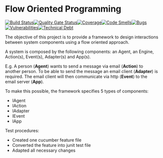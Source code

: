# Flow Oriented Programming

[![Build Status](https://travis-ci.org/rafaelspinto/flow.svg?branch=master)](https://travis-ci.org/rafaelspinto/flow)[![Quality Gate Status](https://sonarcloud.io/api/project_badges/measure?project=rafaelspinto%3Aflow&metric=alert_status)](https://sonarcloud.io/dashboard?id=rafaelspinto%3Aflow)[![Coverage](https://sonarcloud.io/api/project_badges/measure?project=rafaelspinto%3Aflow&metric=coverage)](https://sonarcloud.io/dashboard?id=rafaelspinto%3Aflow)[![Code Smells](https://sonarcloud.io/api/project_badges/measure?project=rafaelspinto%3Aflow&metric=code_smells)](https://sonarcloud.io/dashboard?id=rafaelspinto%3Aflow)[![Bugs](https://sonarcloud.io/api/project_badges/measure?project=rafaelspinto%3Aflow&metric=bugs)](https://sonarcloud.io/dashboard?id=rafaelspinto%3Aflow)[![Vulnerabilities](https://sonarcloud.io/api/project_badges/measure?project=rafaelspinto%3Aflow&metric=vulnerabilities)](https://sonarcloud.io/dashboard?id=rafaelspinto%3Aflow)[![Technical Debt](https://sonarcloud.io/api/project_badges/measure?project=rafaelspinto%3Aflow&metric=sqale_index)](https://sonarcloud.io/dashboard?id=rafaelspinto%3Aflow)

The objective of this project is to provide a framework to design interactions between system components using a flow oriented approach. 

A system is composed by the following components: an Agent, an Engine, Action(s), Event(s), Adapter(s) and App(s).

E.g. A person (**Agent**) wants to send a message via email (**Action**) to another person. To be able to send the message an email client (**Adapter**) is required. The email client will then communicate via http (**Event**) to the email server (**App**). 


To make this possible, the framework specifies 5 types of components:

* IAgent
* IAction 
* IAdapter
* IEvent
* IApp


Test procedures:

* Created one cucumber feature file 
* Converted the feature into junit test file
* Adapted all necessary changes
